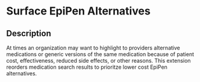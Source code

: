 Surface EpiPen Alternatives
===========================

## Description

At times an organization may want to highlight to providers alternative medications or generic versions of the same medication because of patient cost, effectiveness, reduced side effects, or other reasons. This extension reorders medication search results to prioritze lower cost EpiPen alternatives. 


